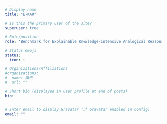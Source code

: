 ```yaml
---
# Display name
title: "E-KAR"

# Is this the primary user of the site?
superuser: true

# Role/position
role: 'Benchmark for Explainable Knowledge-intensive Analogical Reasoning'

# Status emoji
status:
  icon: ⚡️

# Organizations/Affiliations
#organizations:
#- name: 腾讯
#  url: ""

# Short bio (displayed in user profile at end of posts)
bio: 


# Enter email to display Gravatar (if Gravatar enabled in Config)
email: ""
---
```


